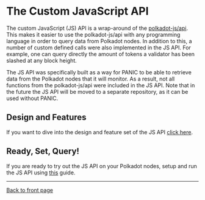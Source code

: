 # The Custom JavaScript API

The custom JavaScript (JS) API is a wrap-around of the [polkadot-js/api](https://polkadot.js.org/api/). This makes it easier to use the polkadot-js/api with any programming language in order to query data from Polkadot nodes. In addition to this, a number of custom defined calls were also implemented in the JS API. For example, one can query directly the amount of tokens a validator has been slashed at any block height.

The JS API was specifically built as a way for PANIC to be able to retrieve data from the Polkadot nodes that it will monitor. As a result, not all functions from the polkadot-js/api were included in the JS API. Note that in the future the JS API will be moved to a separate repository, as it can be used without PANIC. 

## Design and Features

If you want to dive into the design and feature set of the JS API [click here](doc/DESIGN_AND_FEATURES.md).

## Ready, Set, Query!

If you are ready to try out the JS API on your Polkadot nodes, setup and run the JS API using [this](doc/INSTALL_AND_RUN.md) guide.

---
[Back to front page](../README.md)